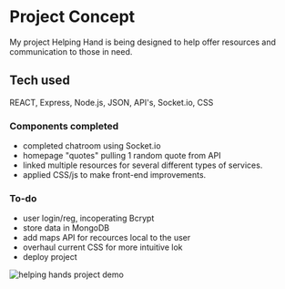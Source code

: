 # Project Concept

My project Helping Hand is being designed to help offer resources and communication to those in need.

## Tech used

REACT, Express, Node.js, JSON, API's, Socket.io, CSS

### Components completed

- completed chatroom using Socket.io
- homepage "quotes" pulling 1 random quote from API
- linked multiple resources for several different types of services.
- applied CSS/js to make front-end improvements.
### To-do 

- user login/reg, incoperating Bcrypt
- store data in MongoDB
- add maps API for recources local to the user
- overhaul current CSS for more intuitive lok
- deploy project

![helping hands project demo](https://media.giphy.com/media/RlFgExXhTmZcipJ28L/giphy.gif)



